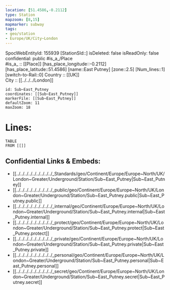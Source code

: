 ```yaml
---
location: [51.4586,-0.2112] 
type: Station 
mapzoom: [8,15] 
mapmarker: subway 
tags:
- geo/station
- Europe/UK/City~London
---
```

SpocWebEntityId: 155939
[StationSId::] 
isDeleted: false
isReadOnly: false
confidential: public
#is_a_/Place  
#is_a_ :: [[Place]] 
[has_place_longitude::-0.2112] 
[has_place_latitude::51.4586] 
[name::East Putney] 
[zone::2.5] 
[Num_lines::1] 
[switch-to-Rail::0] 
Country :: [[UK]]  
City :: [[../../../London]]  


```leaflet
id: Sub~East_Putney
coordinates: [[Sub~East_Putney]] 
markerFile: [[Sub~East_Putney]] 
defaultZoom: 11 
maxZoom: 18
```


# Lines: 
```dataview
TABLE 
FROM [[]] 
```

## Confidential Links & Embeds: 
- [[../../../../../../../../../_Standards/geo/Continent/Europe/Europe~North/UK/London~Greater/Underground/Station/Sub~East_Putney|Sub~East_Putney]] 
- [[../../../../../../../../../_public/geo/Continent/Europe/Europe~North/UK/London~Greater/Underground/Station/Sub~East_Putney.public|Sub~East_Putney.public]] 
- [[../../../../../../../../../_internal/geo/Continent/Europe/Europe~North/UK/London~Greater/Underground/Station/Sub~East_Putney.internal|Sub~East_Putney.internal]] 
- [[../../../../../../../../../_protect/geo/Continent/Europe/Europe~North/UK/London~Greater/Underground/Station/Sub~East_Putney.protect|Sub~East_Putney.protect]] 
- [[../../../../../../../../../_private/geo/Continent/Europe/Europe~North/UK/London~Greater/Underground/Station/Sub~East_Putney.private|Sub~East_Putney.private]] 
- [[../../../../../../../../../_personal/geo/Continent/Europe/Europe~North/UK/London~Greater/Underground/Station/Sub~East_Putney.personal|Sub~East_Putney.personal]] 
- [[../../../../../../../../../_secret/geo/Continent/Europe/Europe~North/UK/London~Greater/Underground/Station/Sub~East_Putney.secret|Sub~East_Putney.secret]] 
